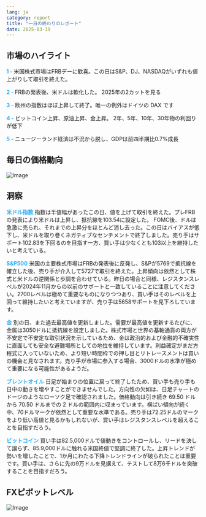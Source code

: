 ```yaml
---
lang: ja
category: report
title: "一日の終わりのレポート"
date: 2025-03-19
---
```



<h2>市場のハイライト</h2>
<strong style="color: #2caef7;">1 - </strong> 米国株式市場はFRBデーに歓喜。この日はS&P、DJ、NASDAQがいずれも値上がりして取引を終えた。

<strong style="color: #2caef7;">2 - </strong> FRBの発表後、米ドルは軟化した。 2025年の2カットを見る

<strong style="color: #2caef7;">3 - </strong> 欧州の指数はほぼ上昇して終了。唯一の例外はドイツの DAX です

<strong style="color: #2caef7;">4 - </strong> ビットコイン上昇、原油上昇、金上昇。 2年、5年、10年、30年物の利回りが低下

<strong style="color: #2caef7;">5 - </strong> ニュージーランド経済は不況から脱し、GDPは前四半期比0.7%成長



<h2>毎日の価格動向</h2>
<img src="https://markleighedu.github.io/img/Mar-2025/19-Mar-2025/price.jpg" alt="Image"/>

<h2>洞察</h2>
<strong style="color: #2caef7;">米ドル指数</strong> 指数は半値幅があったこの日、値を上げて取引を終えた。プレFRBの発表により米ドルは上昇し、抵抗線を103.54に設定した。 FOMC後、ドルは急激に売られ、それまでの上昇分をほとんど消し去った。この日はバイアスが低下し、米ドルを取り巻くネガティブなセンチメントで終了しました。売り手はサポート102.83を下回るのを目指す一方、買い手は少なくとも103以上を維持したいと考えている。

<strong style="color: #2caef7;">S&P500</strong> 米国の主要株式市場はFRBの発表後に反発し、S&Pが5769で抵抗線を確立した後、売り手が介入して5727で取引を終えた。上昇傾向は依然として株式と米ドルの逆関係と歩調を合わせている。昨日の場合と同様、レジスタンスレベルが2024年11月からの以前のサポートと一致していることに注意してください。2700レベルは極めて重要なものになりつつあり、買い手はそのレベルを上回って維持したいと考えていますが、売り手は5658サポートを見下ろしています。 

<strong style="color: #2caef7;">金</strong> 別の日、また過去最高値を更新しました。需要が最高値を更新するたびに、金属は3050ドルに抵抗線を設定しました。株式市場と世界の基軸通貨の両方が不安定で不安定な取引状況を示しているため、金は政治的および金融的不確実性に直面しても安全な避難場所としての地位を維持しています。利益確定がまだ方程式に入っていないため、より短い時間枠での押し目とリトレースメントは買いの機会と見なされます。売り手が市場に参入する場合、3000ドルの水準が極めて重要になる可能性があるようだ。  

<strong style="color: #2caef7;">ブレントオイル</strong> 日足が始まりの位置に戻って終了したため、買い手も売り手も日中の動きを増やすことができませんでした。方向性の欠如は、日足チャートのドージのようなローソク足で確認されました。価格動向は引き続き 69.50 ドルから 70.50 ドルまでの 2 ドルの範囲内に収まっています。横ばい傾向が続く中、70ドルマークが依然として重要な水準である。売り手は72.25ドルのマークをより低い高値と見るかもしれないが、買い手はレジスタンスレベルを超えることを目指すだろう。

<strong style="color: #2caef7;">ビットコイン</strong> 買い手は82.5,000ドルで値動きをコントロールし、リードを決して譲らず、85.9,000ドルに触れる米国終値で堅調に終了した。上昇トレンドが勢いを増したことで、1か月にわたる下降トレンドラインが破られたことは重要です。買い手は、さらに先の9万ドルを見据えて、テストして8万6千ドルを突破することを目指すだろう。 



<h2>FXピボットレベル</h2>
<img src="https://markleighedu.github.io/img/Mar-2025/19-Mar-2025/pivot.jpg" alt="Image"/>